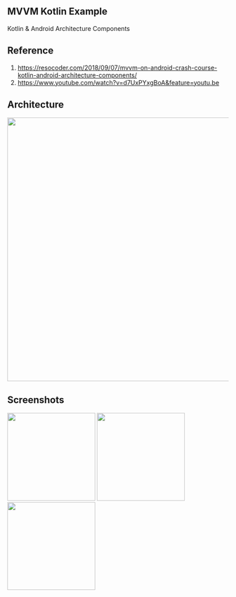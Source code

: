 MVVM Kotlin Example
-----------------
Kotlin & Android Architecture Components

Reference
----------
1. https://resocoder.com/2018/09/07/mvvm-on-android-crash-course-kotlin-android-architecture-components/
2. https://www.youtube.com/watch?v=d7UxPYxgBoA&feature=youtu.be

Architecture
---------
<div>
  <img width="600" src="https://user-images.githubusercontent.com/45925992/54183681-0d6f2500-44e8-11e9-94c6-19299387b07a.png">
</div>

Screenshots
-----------
<div>
  <img width="200" src="https://user-images.githubusercontent.com/45925992/54183141-b9b00c00-44e6-11e9-8c45-eea62e77c35e.png">
  <img width="200" src="https://user-images.githubusercontent.com/45925992/54183150-bcaafc80-44e6-11e9-93cc-ef06e4340e85.png">
  <img width="200" src="https://user-images.githubusercontent.com/45925992/54183156-be74c000-44e6-11e9-8f19-9c5b4b204e6f.png">
</div>
